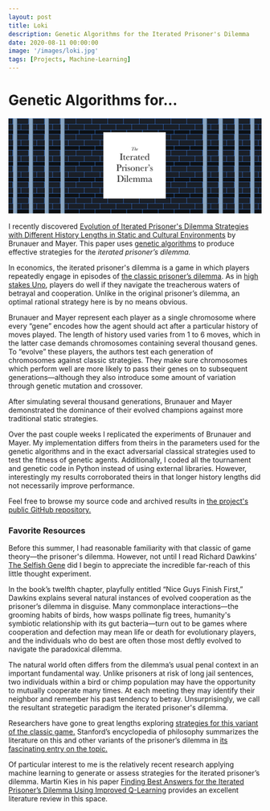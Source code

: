 ```yaml
---
layout: post
title: Loki
description: Genetic Algorithms for the Iterated Prisoner's Dilemma
date: 2020-08-11 00:00:00
image: '/images/loki.jpg'
tags: [Projects, Machine-Learning]
---
```


# Genetic Algorithms for...

<img src="/images/ipd/ipd.png" alt="the iterated prisoner's dilemma">

I recently discovered [Evolution of Iterated Prisoner's Dilemma Strategies with Different History Lengths in Static and Cultural Environments](https://www.researchgate.net/publication/220999970_Evolution_of_iterated_prisoner's_dilemma_strategies_with_different_history_lengths_in_static_and_cultural_environments) by Brunauer and Mayer. This paper uses [genetic algorithms](https://towardsdatascience.com/introduction-to-genetic-algorithms-including-example-code-e396e98d8bf3) to produce effective strategies for the *iterated prisoner’s dilemma.*

In economics, the iterated prisoner's dilemma is a game in which players repeatedly engage in episodes of [the classic prisoner’s dilemma](https://en.wikipedia.org/wiki/Prisoner%27s_dilemma). As in [high stakes Uno](https://www.nytimes.com/2016/01/13/sports/basketball/for-some-atlanta-hawks-a-revved-up-game-of-uno-is-diversion-no-1.html), players do well if they navigate the treacherous waters of betrayal and cooperation. Unlike in the original prisoner’s dilemma, an optimal rational strategy here is by no means obvious.

Brunauer and Mayer represent each player as a single chromosome where every “gene” encodes how the agent should act after a particular history of moves played. The length of history used varies from 1 to 6 moves, which in the latter case demands chromosomes containing several thousand genes. To “evolve” these players, the authors test each generation of chromosomes against classic strategies. They make sure chromosomes which perform well are more likely to pass their genes on to subsequent generations—although they also introduce some amount of variation through genetic mutation and crossover. 

After simulating several thousand generations, Brunauer and Mayer demonstrated the dominance of their evolved champions against more traditional static strategies. 

Over the past couple weeks I replicated the experiments of Brunauer and Mayer. My implementation differs from theirs in the parameters used for the genetic algorithms and in the exact adversarial classical strategies used to test the fitness of genetic agents. Additionally, I coded all the tournament and genetic code in Python instead of using external libraries. However, interestingly my results corroborated theirs in that longer history lengths did not necessarily improve performance. 

Feel free to browse my source code and archived results in [the project's public GitHub repository.](https://github.com/gskaggs/iterated-prisoners-dilemma)


### Favorite Resources

Before this summer, I had reasonable familiarity with that classic of game theory—the prisoner's dilemma. However, not until I read Richard Dawkins’ [The Selfish Gene](https://www.amazon.com/Selfish-Gene-Anniversary-Landmark-Paperback/dp/B0722G5V92) did I begin to appreciate the incredible far-reach of this little thought experiment. 

In the book’s twelfth chapter, playfully entitled “Nice Guys Finish First,” Dawkins explains several natural instances of evolved cooperation as the prisoner’s dilemma in disguise. Many commonplace interactions—the grooming habits of birds, how wasps pollinate fig trees, humanity's symbiotic relationship with its gut bacteria—turn out to be games where cooperation and defection may mean life or death for evolutionary players, and the individuals who do best are often those most deftly evolved to navigate the paradoxical dilemma.

The natural world often differs from the dilemma’s usual penal context in an important fundamental way. Unlike prisoners at risk of long jail sentences, two individuals within a bird or chimp population may have the opportunity to mutually cooperate many times. At each meeting they may identify their neighbor and remember his past tendency to betray. Unsurprisingly, we call the resultant strategetic paradigm the iterated prisoner's dilemma.

Researchers have gone to great lengths exploring [strategies for this variant of the classic game.](https://plato.stanford.edu/entries/prisoner-dilemma/strategy-table.html) Stanford’s encyclopedia of philosophy summarizes the literature on this and other variants of the prisoner’s dilemma in [its fascinating entry on the topic.](https://plato.stanford.edu/entries/prisoner-dilemma/) 

Of particular interest to me is the relatively recent research applying machine learning to generate or assess strategies for the iterated prisoner’s dilemma. Martin Kies in his paper [Finding Best Answers for the Iterated Prisoner’s Dilemma Using Improved Q-Learning](https://papers.ssrn.com/sol3/papers.cfm?abstract_id=3556714) provides an excellent literature review in this space. 



 

<script> 

var scoreLabel = document.getElementById("score");
var playerMoveLabel = document.getElementById("player-move");
var lokiMoveLabel = document.getElementById("loki-move");
var historyLen = 3;
var hist = 0;
var lokiMoveLookUp = [0, 1, 0, 0, 0, 0, 0, 1, 0, 0, 1, 0, 0, 0, 1, 0, 0, 1, 1, 0, 0, 0, 0, 1, 0, 0, 1, 0, 0, 1, 1, 0, 0, 0, 1, 1, 1, 0, 1, 0, 1, 0, 0, 1, 1, 0, 0, 1, 1, 0, 0, 1, 1, 0, 1, 1, 0, 0, 1, 1, 0, 1, 1, 0]
var scores = [0, 0]

var lokiRewardLookUp = [1, 2, -1, 0]
var playerRewardLookUp = [1, -1, 2, 0]

function recordMove(playerMove) {
    lokiMove = lokiMoveLookUp[hist];
    curMove = playerMove << 1 | lokiMove;
    scores[0] += playerRewardLookUp[curMove];
    scores[1] += lokiRewardLookUp[curMove];

    var bitMask = (1 <<  2 * historyLen) - 1;
    hist = (hist << 2) & bitMask;
    hist |= curMove;

    if (playerMove) {
        playerMoveLabel.innerHTML = "You defected. Your reward: " + playerRewardLookUp[curMove] + " Your score: " + scores[0];
    } else {
        playerMoveLabel.innerHTML = "You cooperated. Your reward: " + playerRewardLookUp[curMove] + " Your score: " + scores[0];
    }

    if (lokiMove) {
        lokiMoveLabel.innerHTML = "Loki defected. Loki's reward: " + lokiRewardLookUp[curMove] + " Loki's score: " + scores[1];
    } else {
        lokiMoveLabel.innerHTML = "Loki cooperated. Loki's reward: " + lokiRewardLookUp[curMove] + " Loki's score: " + scores[1];
    }
}

</script>




